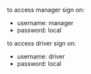 to access manager sign on:
- username: manager
- password: local

to access driver sign on:
- username: driver
- password: local
